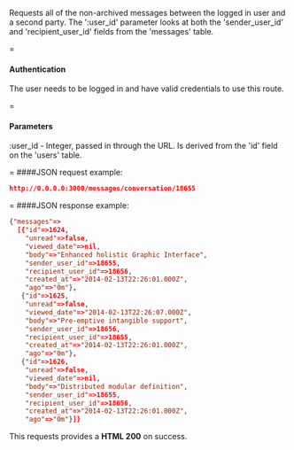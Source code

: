 <!-- --- title: GET /messages/conversation/:user_id -->

Requests all of the non-archived messages between the logged in user and a second party. The ':user_id' parameter looks at both the 'sender_user_id' and 'recipient_user_id' fields from the 'messages' table. 

=
#### Authentication

The user needs to be logged in and have valid credentials to use this route.

=
#### Parameters

:user_id - Integer, passed in through the URL. Is derived from the 'id' field on the 'users' table. 

=
####JSON request example:
```json
http://0.0.0.0:3000/messages/conversation/18655
```

=
####JSON response example:

```json
{"messages"=>
  [{"id"=>1624,
    "unread"=>false,
    "viewed_date"=>nil,
    "body"=>"Enhanced holistic Graphic Interface",
    "sender_user_id"=>18655,
    "recipient_user_id"=>18656,
    "created_at"=>"2014-02-13T22:26:01.000Z",
    "ago"=>"0m"},
   {"id"=>1625,
    "unread"=>false,
    "viewed_date"=>"2014-02-13T22:26:07.000Z",
    "body"=>"Pre-emptive intangible support",
    "sender_user_id"=>18656,
    "recipient_user_id"=>18655,
    "created_at"=>"2014-02-13T22:26:01.000Z",
    "ago"=>"0m"},
   {"id"=>1626,
    "unread"=>false,
    "viewed_date"=>nil,
    "body"=>"Distributed modular definition",
    "sender_user_id"=>18655,
    "recipient_user_id"=>18656,
    "created_at"=>"2014-02-13T22:26:01.000Z",
    "ago"=>"0m"}]}
```

This requests provides a <strong>HTML 200</strong> on success.